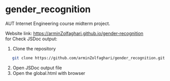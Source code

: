 # gender_recognition
AUT Internet Engineering course midterm project.

Website link: https://arminZolfaghari.github.io/gender-recognition
<br>
for Check JSDoc output:
1. Clone the repository
```sh
   git clone https://github.com/arminZolfaghari/gender_recognition.git
   ```
2. Open JSDoc output file
3. Open the global.html with browser
